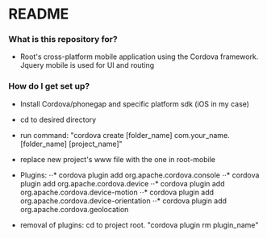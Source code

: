 # README #

### What is this repository for? ###

* Root's cross-platform mobile application using the Cordova framework. Jquery mobile is used for UI and routing

### How do I get set up? ###

* Install Cordova/phonegap and specific platform sdk (iOS in my case)
* cd to desired directory
* run command:  "cordova create [folder_name] com.your_name.[folder_name] [project_name]"
* replace new project's www file with the one in root-mobile
* Plugins: 
⋅⋅* cordova plugin add org.apache.cordova.console 
⋅⋅* cordova plugin add org.apache.cordova.device 
⋅⋅* cordova plugin add org.apache.cordova.device-motion 
⋅⋅* cordova plugin add org.apache.cordova.device-orientation 
⋅⋅* cordova plugin add org.apache.cordova.geolocation

* removal of plugins:  cd to project root.  "cordova plugin rm plugin_name"